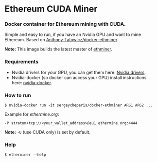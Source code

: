 # Ethereum CUDA Miner


### Docker container for Ethereum mining with CUDA.

Simple and easy to run, if you have an Nvidia GPU and want to mine Ethereum.
Based on [Anthony-Tatowicz/docker-ethminer](https://github.com/Anthony-Tatowicz/docker-ethminer).

**Note:** This image builds the latest master of [ethminer](https://github.com/ethereum-mining/ethminer).

### Requirements
- Nvidia drivers for your GPU, you can get them here: [Nvidia drivers](http://www.nvidia.com/Download/index.aspx).
- Nvidia-docker (so docker can access your GPU) install instructions here: [nvidia-docker](https://github.com/NVIDIA/nvidia-docker).

### How to run
```
$ nvidia-docker run -it sergeycheperis/docker-ethminer ARG1 ARG2 ...
```

Example for *ethermine.org*:

```$ nvidia-docker run -it sergeycheperis/docker-ethminer \
-P stratum+tcp://<your_wallet_address>@eu1.ethermine.org:4444
```

**Note:** `-U` (use CUDA only) is set by default.

### Help
`$ etherminer --help`
